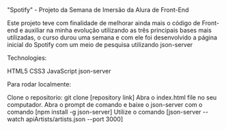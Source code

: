 "Spotify" - Projeto da Semana de Imersão da Alura de Front-End

Este projeto teve com finalidade de melhorar ainda mais o código de Front-end e auxiliar na minha evolução utilizando as três principais bases mais utilizadas, o curso durou uma semana e com ele foi desenvolvido a página inicial do Spotify com um meio de pesquisa utilizando json-server

Technologies:

HTML5
CSS3
JavaScript
json-server

Para rodar localmente:

Clone o repositorio: git clone [repository link] </a>
Abra o index.html file no seu computador. </a>
Abra o prompt de comando e baixe o json-server com o comando [npm install -g json-server] </a>
Utilize o comando [json-server --watch apiArtists/artists.json --port 3000] </a>
